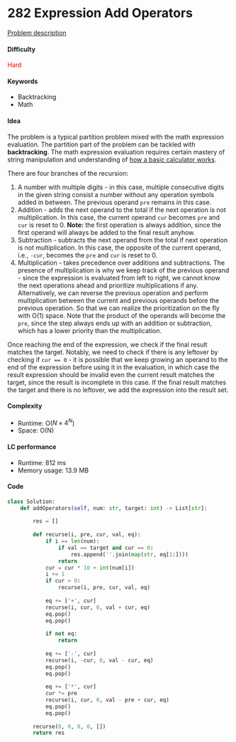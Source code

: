 282 Expression Add Operators
=======================
[Problem description](https://leetcode.com/problems/expression-add-operators/)

#### Difficulty
<span style="color:red">Hard</span>

#### Keywords
- Backtracking
- Math
  
#### Idea
The problem is a typical partition problem mixed with the math expression evaluation. The partition part of the problem can be tackled with **backtracking**. The math expression evaluation requires certain mastery of string manipulation and understanding of [how a basic calculator works](227.md). 

There are four branches of the recursion:

1. A number with multiple digits - in this case, multiple consecutive digits in the given string consist a number without any operation symbols added in between. The previous operand `pre` remains in this case. 
2. Addition - adds the next operand to the total if the next operation is not multiplication. In this case, the current operand `cur` becomes `pre` and `cur` is reset to 0. **Note:** the first operation is always addition, since the first operand will always be added to the final result anyhow. 
3. Subtraction - subtracts the next operand from the total if next operation is not multiplication. In this case, the opposite of the current operand, i.e., `-cur`, becomes the `pre` and `cur` is reset to 0. 
4. Multiplication - takes precedence over additions and subtractions. The presence of multiplication is why we keep track of the previous operand - since the expression is evaluated from left to right, we cannot know the next operations ahead and prioritize multiplications if any. Alternatively, we can reverse the previous operation and perform multiplication between the current and previous operands before the previous operation. So that we can realize the prioritization on the fly with O(1) space. Note that the product of the operands will become the `pre`, since the step always ends up with an addition or subtraction, which has a lower priority than the multiplication. 

Once reaching the end of the expression, we check if the final result matches the target. Notably, we need to check if there is any leftover by checking if `cur == 0` - it is possible that we keep growing an operand to the end of the expression before using it in the evaluation, in which case the result expression should be invalid even the current result matches the target, since the result is incomplete in this case. If the final result matches the target and there is no leftover, we add the expression into the result set. 

#### Complexity
- Runtime: O($N\times4^N$)
- Space: O(N)
  
#### LC performance
- Runtime: 812 ms
- Memory usage: 13.9 MB

#### Code
```python
class Solution:
    def addOperators(self, num: str, target: int) -> List[str]:
        
        res = []
        
        def recurse(i, pre, cur, val, eq):
            if i == len(num):
                if val == target and cur == 0:
                    res.append(''.join(map(str, eq[1:])))
                return
            cur = cur * 10 + int(num[i])
            i += 1
            if cur > 0:
                recurse(i, pre, cur, val, eq)
            
            eq += ['+', cur]
            recurse(i, cur, 0, val + cur, eq)
            eq.pop()
            eq.pop()
            
            if not eq:
                return
            
            eq += ['-', cur]
            recurse(i, -cur, 0, val - cur, eq)
            eq.pop()
            eq.pop()
            
            eq += ['*', cur]
            cur *= pre 
            recurse(i, cur, 0, val - pre + cur, eq)
            eq.pop()
            eq.pop()
            
        recurse(0, 0, 0, 0, [])
        return res
```